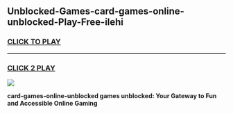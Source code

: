 
## Unblocked-Games-card-games-online-unblocked-Play-Free-ilehi
<h3>
<a href="https://premium76.site?title=card-games-online-unblocked&ref=21A">CLICK TO PLAY</a></h3>
<hr>

<h3>
<a href="https://premium76.site?title=card-games-online-unblocked&ref=21A">CLICK 2 PLAY</a>
  
</h3>

<a href="https://premium76.site?title=card-games-online-unblocked&ref=21A"><img src="https://clearcache.store/games.png"></a>


**card-games-online-unblocked games unblocked: Your Gateway to Fun and Accessible Online Gaming**
